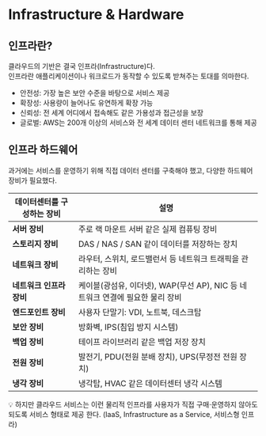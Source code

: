 # Infrastructure & Hardware

## 인프라란?

클라우드의 기반은 결국 인프라(Infrastructure)다.  
인프라란 애플리케이션이나 워크로드가 동작할 수 있도록 받쳐주는 토대를 의마한다.

- 안전성: 가장 높은 보안 수준을 바탕으로 서비스 제공
- 확장성: 사용량이 늘어나도 유연하게 확장 가능
- 신뢰성: 전 세계 어디에서 접속해도 같은 가용성과 접근성을 보장
- 글로벌: AWS는 200개 이상의 서비스와 전 세계 데이터 센터 네트워크를 통해 제공

## 인프라 하드웨어

과거에는 서비스를 운영하기 위해 직접 데이터 센터를 구축해야 했고, 다양한 하드웨어 장비가 필요했다.

| 데이터센터를 구성하는 장비 | 설명                                                                          |
| -------------------------- | ----------------------------------------------------------------------------- |
| **서버 장비**              | 주로 랙 마운트 서버 같은 실제 컴퓨팅 장비                                     |
| **스토리지 장비**          | DAS / NAS / SAN 같이 데이터를 저장하는 장치                                   |
| **네트워크 장비**          | 라우터, 스위치, 로드밸런서 등 네트워크 트래픽을 관리하는 장비                 |
| **네트워크 인프라 장비**   | 케이블(광섬유, 이더넷), WAP(무선 AP), NIC 등 네트워크 연결에 필요한 물리 장비 |
| **엔드포인트 장비**        | 사용자 단말기: VDI, 노트북, 데스크탑                                          |
| **보안 장비**              | 방화벽, IPS(침입 방지 시스템)                                                 |
| **백업 장비**              | 테이프 라이브러리 같은 백업 저장 장치                                         |
| **전원 장비**              | 발전기, PDU(전원 분배 장치), UPS(무정전 전원 장치)                            |
| **냉각 장비**              | 냉각탑, HVAC 같은 데이터센터 냉각 시스템                                      |

💡 하지만 클라우드 서비스는 이런 물리적 인프라를 사용자가 직접 구매·운영하지 않아도 되도록 서비스 형태로 제공 한다. (IaaS, Infrastructure as a Service, 서비스형 인프라)

<br>
<Comment/>
